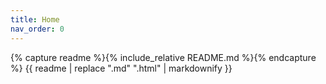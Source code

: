 ```yaml
---
title: Home
nav_order: 0
---
```


{% capture readme %}{% include_relative README.md %}{% endcapture %}
{{ readme | replace ".md" ".html" | markdownify }}

